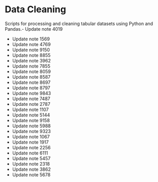 # Data Cleaning

Scripts for processing and cleaning tabular datasets using Python and Pandas.- Update note 4019
- Update note 1569
- Update note 4769
- Update note 9150
- Update note 8855
- Update note 3962
- Update note 7855
- Update note 8059
- Update note 8587
- Update note 8697
- Update note 8797
- Update note 9843
- Update note 7487
- Update note 2787
- Update note 1107
- Update note 5144
- Update note 9158
- Update note 5988
- Update note 9323
- Update note 1067
- Update note 1917
- Update note 2256
- Update note 6111
- Update note 5457
- Update note 2318
- Update note 3862
- Update note 5678
